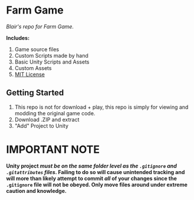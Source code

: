 # Farm Game
_Blair's repo for Farm Game._

**Includes:** 

1. Game source files
2. Custom Scripts made by hand
4. Basic Unity Scripts and Assets
5. Custom Assets
3. [MIT License](https://github.com/Blair-Ciolk-Student/farmGameOFFICIAL/blob/main/LICENSE)



## Getting Started

1. This repo is not for download + play, this repo is simply for viewing and modding the original game code.
2. Download .ZIP and extract
3. "Add" Project to Unity


# IMPORTANT NOTE
**Unity project _must be on the same folder level as the `.gitignore` and `.gitattributes` files_. Failing to do so will cause unintended tracking and will more than likely attempt to commit _all_ of your changes since the `.gitignore` file will not be obeyed. Only move files around under extreme caution and knowledge.**
